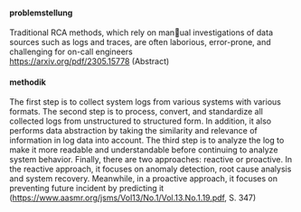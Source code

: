 #### problemstellung
Traditional RCA methods, which rely on manual investigations of data sources such as logs and traces,
are often laborious, error-prone, and challenging for on-call
engineers  
https://arxiv.org/pdf/2305.15778 (Abstract)

#### methodik
 The first step is to collect
system logs from various systems with various formats. The second step is to
process, convert, and standardize all collected logs from unstructured to structured
form. In addition, it also performs data abstraction by taking the similarity and
relevance of information in log data into account. The third step is to analyze the
log to make it more readable and understandable before continuing to analyze
system behavior. Finally, there are two approaches: reactive or proactive. In the
reactive approach, it focuses on anomaly detection, root cause analysis and system
recovery. Meanwhile, in a proactive approach, it focuses on preventing future
incident by predicting it
(https://www.aasmr.org/jsms/Vol13/No.1/Vol.13.No.1.19.pdf, S. 347)